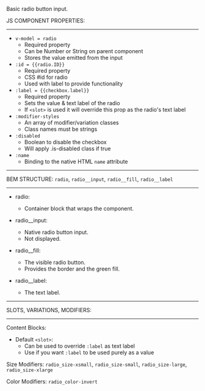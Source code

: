 Basic radio button input.

JS COMPONENT PROPERTIES:
___

* `v-model = radio`
  * Required property 
  * Can be Number or String on parent component   
  * Stores the value emitted from the input
* `:id = {{radio.ID}}`
  * Required property 
  * CSS #id for radio 
  * Used with label to provide functionality 
* `:label = {{checkbox.label}}`
  * Required property
  * Sets the value & text label of the radio  
  * If `<slot>` is used it will override this prop as the radio's text label 
* `:modifier-styles`
  * An array of modifier/variation classes 
  * Class names must be strings 
* `:disabled`
  * Boolean to disable the checkbox
  * Will apply .is-disabled class if true 
* `:name`
  * Binding to the native HTML `name` attribute

___
BEM STRUCTURE: `radio`, `radio__input`, `radio__fill`, `radio__label`
___

* radio:
  * Container block that wraps the component.

* radio__input:
  * Native radio button input. 
  * Not displayed.

* radio__fill:
  * The visible radio button. 
  * Provides the border and the green fill.

* radio__label:
  * The text label. 

___
SLOTS, VARIATIONS, MODIFIERS:
___

Content Blocks: 
* Default `<slot>`:
  * Can be used to override `:label` as text label
  * Use if you want `:label` to be used purely as a value    

Size Modifiers: `radio_size-xsmall`, `radio_size-small`, `radio_size-large`, `radio_size-xlarge` 

Color Modifiers: `radio_color-invert`